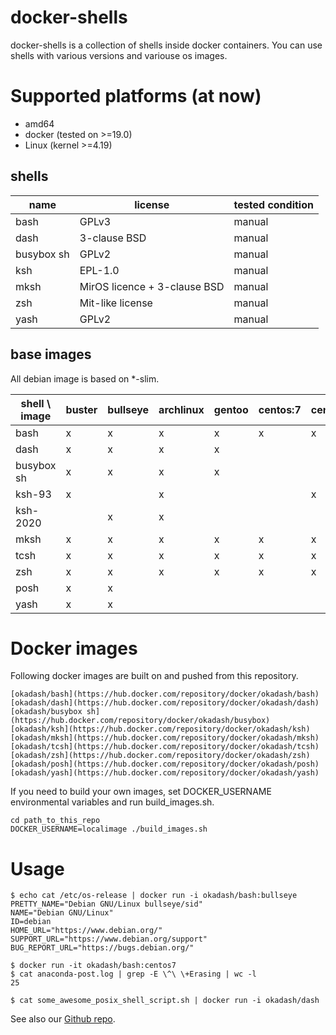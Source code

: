 # docker-shells

docker-shells is a collection of shells inside docker containers. You can use shells with various versions and variouse os images.

# Supported platforms (at now)

* amd64
* docker (tested on >=19.0)
* Linux (kernel >=4.19)

## shells

| name | license | tested condition |
| --- | --- | --- |
| bash | GPLv3 | manual |
| dash | 3-clause BSD | manual |
| busybox sh | GPLv2 | manual |
| ksh | EPL-1.0 | manual |
| mksh | MirOS licence + 3-clause BSD | manual |
| zsh | Mit-like license | manual |
| yash | GPLv2 | manual |

## base images

All debian image is based on \*-slim.

| shell \\ image | buster | bullseye | archlinux | gentoo | centos:7 | centos:8 |
| --- | --- | --- | --- | --- | --- | --- |
| bash | x | x | x | x | x | x |
| dash | x | x | x | x | | |
| busybox sh | x | x | x | x | | |
| ksh-93 | x | | x | | | x |
| ksh-2020 | | x | x | | | |
| mksh | x | x | x | x | x | x |
| tcsh | x | x | x | x | x | x |
| zsh | x | x | x | x | x | x |
| posh | x | x | | | | |
| yash | x | x | | | | |

# Docker images

Following docker images are built on and pushed from this repository.

`[okadash/bash](https://hub.docker.com/repository/docker/okadash/bash)`
`[okadash/dash](https://hub.docker.com/repository/docker/okadash/dash)`
`[okadash/busybox sh](https://hub.docker.com/repository/docker/okadash/busybox)`
`[okadash/ksh](https://hub.docker.com/repository/docker/okadash/ksh)`
`[okadash/mksh](https://hub.docker.com/repository/docker/okadash/mksh)`
`[okadash/tcsh](https://hub.docker.com/repository/docker/okadash/tcsh)`
`[okadash/zsh](https://hub.docker.com/repository/docker/okadash/zsh)`
`[okadash/posh](https://hub.docker.com/repository/docker/okadash/posh)`
`[okadash/yash](https://hub.docker.com/repository/docker/okadash/yash)`

If you need to build your own images, set DOCKER_USERNAME environmental variables and run build_images.sh.

```
cd path_to_this_repo
DOCKER_USERNAME=localimage ./build_images.sh
```


# Usage

```
$ echo cat /etc/os-release | docker run -i okadash/bash:bullseye
PRETTY_NAME="Debian GNU/Linux bullseye/sid"
NAME="Debian GNU/Linux"
ID=debian
HOME_URL="https://www.debian.org/"
SUPPORT_URL="https://www.debian.org/support"
BUG_REPORT_URL="https://bugs.debian.org/"
```

```
$ docker run -it okadash/bash:centos7
$ cat anaconda-post.log | grep -E \^\ \+Erasing | wc -l
25
```

```
$ cat some_awesome_posix_shell_script.sh | docker run -i okadash/dash
```

See also our [Github repo](https://github.com/okadash/docker-shells).
